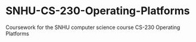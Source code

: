 # SNHU-CS-230-Operating-Platforms
Coursework for the SNHU computer science course CS-230 Operating Platforms
